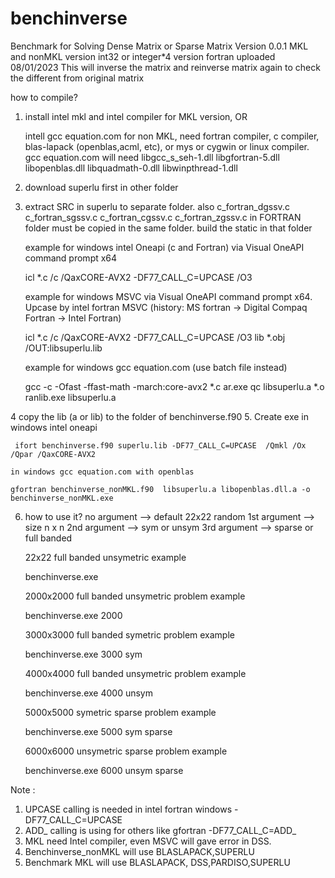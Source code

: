# benchinverse
Benchmark for Solving Dense Matrix or Sparse Matrix
Version 0.0.1 MKL and nonMKL version int32 or integer*4 version fortran
uploaded 08/01/2023
This will inverse the matrix and reinverse matrix again to check the different from original matrix

how to compile?
1. install intel mkl and intel compiler for MKL version, OR

   intell gcc equation.com for non MKL, need fortran compiler, c compiler, blas-lapack (openblas,acml, etc), or mys or cygwin or linux compiler.
   gcc equation.com will need libgcc_s_seh-1.dll libgfortran-5.dll libopenblas.dll libquadmath-0.dll libwinpthread-1.dll
   
2. download superlu first in  other  folder
3. extract SRC in superlu to separate folder.  also c_fortran_dgssv.c  c_fortran_sgssv.c  c_fortran_cgssv.c  c_fortran_zgssv.c 
   in FORTRAN folder must be copied in the same folder. 
   build the static in that folder
    
    example for windows intel Oneapi (c and Fortran) via Visual OneAPI command prompt x64
    
    icl *.c /c  /QaxCORE-AVX2 -DF77_CALL_C=UPCASE /O3

    example for windows MSVC via Visual OneAPI command prompt x64. Upcase by intel fortran MSVC (history: MS fortran -> Digital Compaq Fortran -> Intel Fortran) 
    
    icl *.c /c  /QaxCORE-AVX2 -DF77_CALL_C=UPCASE /O3
    lib *.obj /OUT:libsuperlu.lib 
    
    example for windows gcc equation.com (use batch file instead)
    
    gcc -c -Ofast -ffast-math -march:core-avx2 *.c
    ar.exe qc libsuperlu.a  *.o
    ranlib.exe libsuperlu.a
    
4   copy the lib (a or lib) to the folder of benchinverse.f90 
5.  Create exe
     in windows intel oneapi
     
     ifort benchinverse.f90 superlu.lib -DF77_CALL_C=UPCASE  /Qmkl /Ox /Qpar /QaxCORE-AVX2  

    in windows gcc equation.com with openblas
   
    gfortran benchinverse_nonMKL.f90  libsuperlu.a libopenblas.dll.a -o benchinverse_nonMKL.exe

6. how to use it?
    no argument --> default 22x22 random 
    1st argument --> size n x n
    2nd argument  -->  sym or unsym
    3rd argument  -->  sparse or full banded
    
    22x22 full banded unsymetric example 
    
    benchinverse.exe       
    
    2000x2000 full banded unsymetric problem example
    
    benchinverse.exe 2000 
    
    3000x3000 full banded symetric problem example
  
    benchinverse.exe 3000  sym 
    
    4000x4000 full banded unsymetric problem example
    
    benchinverse.exe 4000  unsym 
    
    5000x5000 symetric sparse problem example
    
    benchinverse.exe 5000  sym  sparse  
    
    6000x6000 unsymetric sparse problem example
    
    benchinverse.exe 6000  unsym  sparse 

Note : 
1. UPCASE calling is needed in intel fortran windows -DF77_CALL_C=UPCASE
 2. ADD_ calling is using for others like gfortran -DF77_CALL_C=ADD_
 3. MKL need Intel compiler, even MSVC will gave error in DSS.
 4. Benchinverse_nonMKL will use BLASLAPACK,SUPERLU
 5. Benchmark MKL will use BLASLAPACK, DSS,PARDISO,SUPERLU

